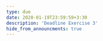 ```yaml
---
type: due
date: 2020-01-19T23:59:59+3:30
description: 'Deadline Exercise 3'
hide_from_announcments: true
---
```

